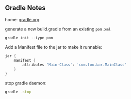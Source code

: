 Gradle Notes
------------

home: [gradle.org](https://gradle.org)

generate a new build.gradle from an existing `pom.xml`

```gradle
gradle init --type pom
```
 
Add a Manifest file to the jar to make it runnable:
```gradle
jar {
    manifest {
        attributes 'Main-Class': 'com.foo.bar.MainClass'
    }
}
```

stop gradle daemon:
```bash
gradle -stop
```
